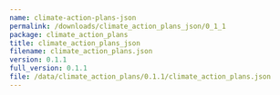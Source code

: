 ```yaml
---
name: climate-action-plans-json
permalink: /downloads/climate_action_plans_json/0_1_1
package: climate_action_plans
title: climate_action_plans_json
filename: climate_action_plans.json
version: 0.1.1
full_version: 0.1.1
file: /data/climate_action_plans/0.1.1/climate_action_plans.json
---
```

